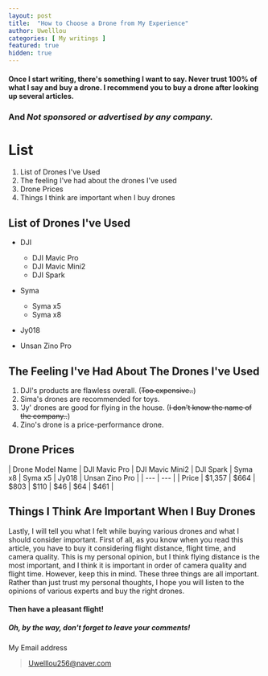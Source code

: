 ```yaml
---
layout: post
title:  "How to Choose a Drone from My Experience"
author: Uwelllou
categories: [ My writings ]
featured: true
hidden: true
---
```

#### Once I start writing, there's something I want to say. Never trust 100% of what I say and buy a drone. I recommend you to buy a drone after looking up several articles. 
### And ***Not sponsored or advertised by any company.***

# List
1. List of Drones I've Used
2. The feeling I've had about the drones I've used
3. Drone Prices
4. Things I think are important when I buy drones

## List of Drones I've Used
- DJI
  - DJI Mavic Pro
  - DJI Mavic Mini2
  - DJI Spark
  
- Syma
  - Syma x5
  - Syma x8

- Jy018 

- Unsan Zino Pro

## The Feeling I've Had About The Drones I've Used

1. DJI's products are flawless overall. (~~Too expensive..~~)
2. Sima's drones are recommended for toys.
3. 'Jy' drones are good for flying in the house. (~~I don't know the name of the company..~~)
4. Zino's drone is a price-performance drone.


## Drone Prices

| Drone Model Name | DJI Mavic Pro | DJI Mavic Mini2 | DJI Spark | Syma x8 | Syma x5 | Jy018 | Unsan Zino Pro |
| --- | --- |
| Price | $1,357 | $664 | $803 | $110 | $46 | $64 | $461 |

## Things I Think Are Important When I Buy Drones
Lastly, I will tell you what I felt while buying various drones and what I should consider important. First of all, as you know when you read this article, you have to buy it considering flight distance, flight time, and camera quality. This is my personal opinion, but I think flying distance is the most important, and I think it is important in order of camera quality and flight time. However, keep this in mind. These three things are all important. Rather than just trust my personal thoughts, I hope you will listen to the opinions of various experts and buy the right drones.
#### Then have a pleasant flight!

##### *Oh, by the way, don't forget to leave your comments!*

My Email address

> Uwelllou256@naver.com